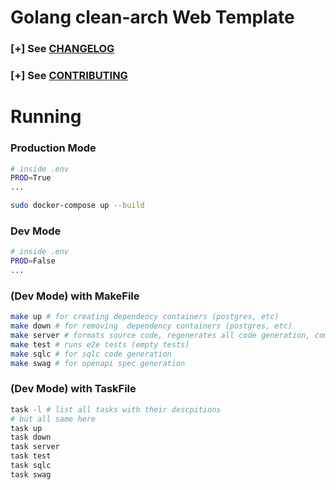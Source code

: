 # Golang clean-arch Web Template


### [+] See [CHANGELOG](CHANGELOG.md)
### [+] See [CONTRIBUTING](CONTRIBUTING.md)



# Running

### Production Mode
```bash
# inside .env
PROD=True
...
```
```bash
sudo docker-compose up --build
```
### Dev Mode
```bash
# inside .env
PROD=False
...
```

### (Dev Mode) with MakeFile
```bash
make up # for creating dependency containers (postgres, etc)
make down # for removing  dependency containers (postgres, etc)
make server # formats source code, regenerates all code generation, compiles and runs server
make test # runs e2e tests (empty tests)
make sqlc # for sqlc code generation
make swag # for openapi spec generation 
```

### (Dev Mode) with TaskFile
```bash
task -l # list all tasks with their descpitions
# but all same here
task up
task down
task server
task test
task sqlc
task swag
```
